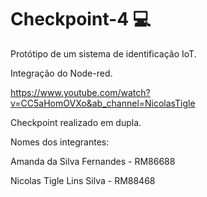 # Checkpoint-4 :computer:


Protótipo de um sistema de identificação IoT.

Integração do Node-red.

https://www.youtube.com/watch?v=CC5aHomOVXo&ab_channel=NicolasTigle

Checkpoint realizado em dupla.

Nomes dos integrantes:

Amanda da Silva Fernandes - RM86688

Nicolas Tigle Lins Silva - RM88468


